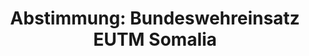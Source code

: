 ---
abstimmung:
  abstimmung: 3
  bundestagssitzung: 228
  legislaturperiode: 18
categories:
- Bundeswehr
- Ausland
data:
- title: Abstimmungsergebnis 20170330_3-data.pdf
  url: /res/abstimmungsliste/20170330_3-data.pdf
- title: Abstimmungsergebnis 20170330_3_xls-data.csv
  url: /res/abstimmungsliste/analyses/20170330_3_xls-data.csv
documents:
- local: /res/abstimmungsdaten/018-228-03/1811273.pdf
  title: Drucksache 18/11273.pdf
  url: http://dip21.bundestag.de/dip21/btd/18/112/1811273.pdf
- local: /res/abstimmungsdaten/018-228-03/1811673.pdf
  title: Drucksache 18/11673.pdf
  url: http://dip21.bundestag.de/dip21/btd/18/116/1811673.pdf
ergebnis:
  cdu/csu:
    enthaltung: 0
    gesamt: 309
    ja: 269
    nein: 0
    nichtabgegeben: 40
    ungueltig: 0
  die.linke:
    enthaltung: 0
    gesamt: 64
    ja: 0
    nein: 49
    nichtabgegeben: 15
    ungueltig: 0
  file: 20170330_3_xls-data.csv
  fraktionslos:
    enthaltung: 0
    gesamt: 1
    ja: 0
    nein: 0
    nichtabgegeben: 1
    ungueltig: 0
  gruenen:
    enthaltung: 0
    gesamt: 63
    ja: 0
    nein: 48
    nichtabgegeben: 15
    ungueltig: 0
  spd:
    enthaltung: 0
    gesamt: 193
    ja: 166
    nein: 5
    nichtabgegeben: 22
    ungueltig: 0
layout: abstimmung
links:
- title: https://www.bundestag.de/parlament/plenum/abstimmung/abstimmung?id=462
  url: https://www.bundestag.de/parlament/plenum/abstimmung/abstimmung?id=462
- title: http://www.abgeordnetenwatch.de/bundeswehreinsatz_in_somalia_eutm-1105-862.html
  url: http://www.abgeordnetenwatch.de/bundeswehreinsatz_in_somalia_eutm-1105-862.html
preview: "Deutscher Bundestag\n\n228. Sitzung des Deutschen Bundestages\nam Donnerstag,\
  \ 30. M\xE4rz 2017\n\nEndg\xFCltiges Ergebnis der Namentlichen Abstimmung Nr. 3\n\
  \nBeschlussempfehlung des Ausw\xE4rtigen Ausschusses (3. Ausschuss) zu dem Antrag\
  \ der\nBundesregierung\nFortsetzung der Beteiligung bewaffneter deutscher Streitkr\xE4\
  fte an der EU-gef\xFChrten\nAusbildungs- und Beratungsmission EUTM Somalia\nDrs.\
  \ 18/11273 und 18/11673\n\nAbgegebene Stimmen insgesamt:\n\n537\n\nNicht abgegebene\
  \ Stimmen:\nJa-Stimmen:\n\n93\n435\n\nNein-Stimmen:\n\n102\n\nEnthaltungen:\n\n\
  0\n\nUng\xFCltige:\n\n0\n\nBerlin, den 30.03.2017\n\nBeginn: 19:21\nEnde: 19:24\n"
tags:
- EUTM
- Somalia
- EU
- Ausbildung
- UN
title: 'Abstimmung: Bundeswehreinsatz EUTM Somalia'
---